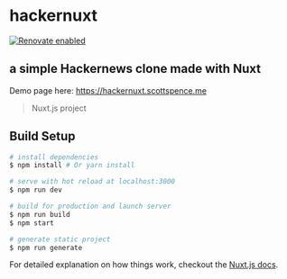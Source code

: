 # hackernuxt

[![Renovate enabled](https://img.shields.io/badge/renovate-enabled-brightgreen.svg)](https://renovatebot.com/)

## a simple Hackernews clone made with Nuxt

Demo page here: https://hackernuxt.scottspence.me

> Nuxt.js project

## Build Setup

``` bash
# install dependencies
$ npm install # Or yarn install

# serve with hot reload at localhost:3000
$ npm run dev

# build for production and launch server
$ npm run build
$ npm start

# generate static project
$ npm run generate
```

For detailed explanation on how things work, checkout the [Nuxt.js docs](https://github.com/nuxt/nuxt.js).
